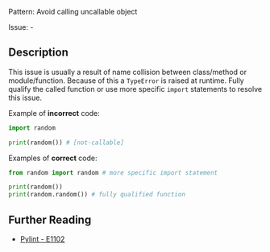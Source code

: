 Pattern: Avoid calling uncallable object

Issue: -

## Description

This issue is usually a result of name collision between class/method or module/function. Because of this a `TypeError` is raised at runtime. Fully qualify the called function or use more specific `import` statements to resolve this issue.


Example of **incorrect** code:

```python
import random

print(random()) # [not-callable]
```

Examples of **correct** code:

```python
from random import random # more specific import statement

print(random())
print(random.random()) # fully qualified function
```

## Further Reading

* [Pylint - E1102](http://pylint-messages.wikidot.com/messages:e1102)
